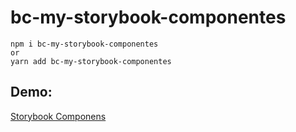 # bc-my-storybook-componentes

```
npm i bc-my-storybook-componentes
or
yarn add bc-my-storybook-componentes

```

## Demo:

[Storybook Componens](https://brayan1951.github.io/sb-components/)

